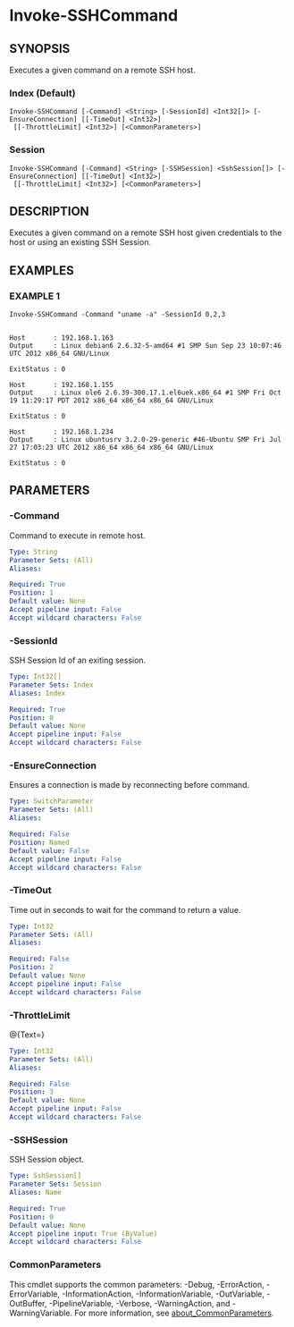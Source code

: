 # Invoke-SSHCommand

## SYNOPSIS
Executes a given command on a remote SSH host.

### Index (Default)
```
Invoke-SSHCommand [-Command] <String> [-SessionId] <Int32[]> [-EnsureConnection] [[-TimeOut] <Int32>]
 [[-ThrottleLimit] <Int32>] [<CommonParameters>]
```

### Session
```
Invoke-SSHCommand [-Command] <String> [-SSHSession] <SshSession[]> [-EnsureConnection] [[-TimeOut] <Int32>]
 [[-ThrottleLimit] <Int32>] [<CommonParameters>]
```

## DESCRIPTION
Executes a given command on a remote SSH host given credentials to the host or using an existing SSH Session.

## EXAMPLES

### EXAMPLE 1
```
Invoke-SSHCommand -Command "uname -a" -SessionId 0,2,3


Host       : 192.168.1.163
Output     : Linux debian6 2.6.32-5-amd64 #1 SMP Sun Sep 23 10:07:46 UTC 2012 x86_64 GNU/Linux

ExitStatus : 0

Host       : 192.168.1.155
Output     : Linux ole6 2.6.39-300.17.1.el6uek.x86_64 #1 SMP Fri Oct 19 11:29:17 PDT 2012 x86_64 x86_64 x86_64 GNU/Linux

ExitStatus : 0

Host       : 192.168.1.234
Output     : Linux ubuntusrv 3.2.0-29-generic #46-Ubuntu SMP Fri Jul 27 17:03:23 UTC 2012 x86_64 x86_64 x86_64 GNU/Linux

ExitStatus : 0
```

## PARAMETERS

### -Command
Command to execute in remote host.

```yaml
Type: String
Parameter Sets: (All)
Aliases:

Required: True
Position: 1
Default value: None
Accept pipeline input: False
Accept wildcard characters: False
```

### -SessionId
SSH Session Id of an exiting session.

```yaml
Type: Int32[]
Parameter Sets: Index
Aliases: Index

Required: True
Position: 0
Default value: None
Accept pipeline input: False
Accept wildcard characters: False
```

### -EnsureConnection
Ensures a connection is made by reconnecting before command.

```yaml
Type: SwitchParameter
Parameter Sets: (All)
Aliases:

Required: False
Position: Named
Default value: False
Accept pipeline input: False
Accept wildcard characters: False
```

### -TimeOut
Time out in seconds to wait for the command to return a value.

```yaml
Type: Int32
Parameter Sets: (All)
Aliases:

Required: False
Position: 2
Default value: None
Accept pipeline input: False
Accept wildcard characters: False
```

### -ThrottleLimit
@{Text=}

```yaml
Type: Int32
Parameter Sets: (All)
Aliases:

Required: False
Position: 3
Default value: None
Accept pipeline input: False
Accept wildcard characters: False
```

### -SSHSession
SSH Session object.

```yaml
Type: SshSession[]
Parameter Sets: Session
Aliases: Name

Required: True
Position: 0
Default value: None
Accept pipeline input: True (ByValue)
Accept wildcard characters: False
```

### CommonParameters
This cmdlet supports the common parameters: -Debug, -ErrorAction, -ErrorVariable, -InformationAction, -InformationVariable, -OutVariable, -OutBuffer, -PipelineVariable, -Verbose, -WarningAction, and -WarningVariable. For more information, see [about_CommonParameters](http://go.microsoft.com/fwlink/?LinkID=113216).